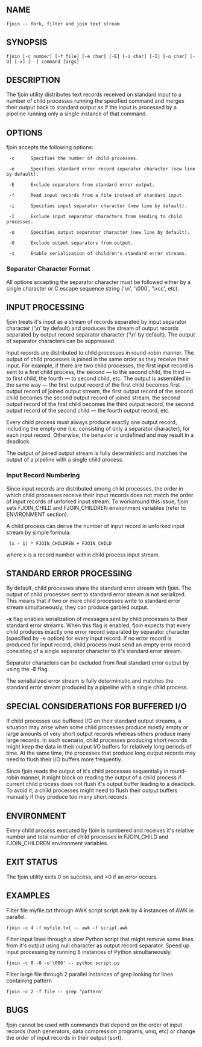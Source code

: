 ## NAME
    fjoin -- fork, filter and join text stream

## SYNOPSIS
    fjoin [-c number] [-f file] [-e char] [-E] [-i char] [-I] [-o char] [-O] [-x] [--] command [args]

## DESCRIPTION
The fjoin utility distributes text records received on standard input to a number of child processes running the       specified command and merges their output back to standard output as if the input is processed by a pipeline running only a single instance of that command.

## OPTIONS
fjoin accepts the following options:

     -c      Specifies the number of child processes.

     -e      Specifies standard error record separator character (new line by default).

     -E      Exclude separators from standard error output.

     -f      Read input records from a file instead of standard input.

     -i      Specifies input separator character (new line by default).

     -I      Exclude input separator characters from sending to child processes.

     -o      Specifies output separator character (new line by default).

     -O      Exclude output separators from output.

     -x      Enable serialization of children's standard error streams.

### Separator Character Format
All options accepting the separator character must be followed either by a single character or C escape sequence string ('\n', '\000', '\xcc', etc).

## INPUT PROCESSING
fjoin treats it's input as a stream of records separated by input separator character ('\n' by default) and produces the stream of output records separated by output record separator character ('\n' by default). The output of separator characters can be suppressed.

Input records are distributed to child processes in round-robin manner. The output of child processes is joined in the same order as they receive their input. For example, if there are two child processes, the first input record is sent to a first child process, the second — to the second child, the third — to first child, the fourth — to second child, etc. The output is assembled in the same way — the first output record of the first child becomes first output record of joined output stream, the first output record of the second child becomes the second output record of joined stream, the second output record of the first child becomes the third output record, the second output record of the second child — the fourth output record, etc.

Every child process must always produce exactly one output record, including the empty one (i.e. consisting of only a separator character), for each input record. Otherwise, the behavior is undefined and may result in a deadlock.

The output of joined output stream is fully deterministic and matches the output of a pipeline with a single child process.

### Input Record Numbering
Since input records are distributed among child processes, the order in which child processes receive their input records does not match the order of input records of unforked input stream. To workaround this issue, fjoin sets FJOIN_CHILD and FJOIN_CHILDREN environment variables (refer to ENVIRONMENT section).

A child process can derive the number of input record in unforked input stream by simple formula:

     (x - 1) * FJOIN_CHILDREN + FJOIN_CHILD

where x is a record number within child process input stream.

## STANDARD ERROR PROCESSING
By default, child processes share the standard error stream with fjoin. The output of child processes sent to standard error stream is not serialized. This means that if two or more child processes write to standard error stream simultaneously, they can produce garbled output.

**-x** flag enables serialization of messages sent by child processes to their standard error streams. When this flag is enabled, fjoin expects that every child produces exactly one error record separated by separator character (specified by -e option) for every input record. If no error record is produced for input record, child process must send an empty error record consisting of a single separator character to it's standard error stream.

Separator characters can be excluded from final standard error output by using the **-E** flag.

The serialialized error stream is fully deterministic and matches the standard error stream produced by a pipeline with a single child process.

## SPECIAL CONSIDERATIONS FOR BUFFERED I/O
If child processes use buffered I/O on their standard output streams, a situation may arise when some child processes produce mostly empty or large amounts of very short output records whereas others produce many large records. In such scenario, child processes producing short records might keep the data in their output I/O buffers for relatively long periods of time. At the same time, the processes that produce long output records may need to flush their I/O buffers more frequently.

Since fjoin reads the output of it's child processes sequentially in round-robin manner, it might block on reading the output of a child process if current child process does not flush it's output buffer leading to a deadlock. To avoid it, a child processes might need to flush their output buffers manually if they produce too many short records.

## ENVIRONMENT
Every child process executed by fjoin is numbered and receives it's relative number and total number of child processes in FJOIN_CHILD and FJOIN_CHILDREN environment variables.

## EXIT STATUS
The fjoin utility exits 0 on success, and >0 if an error occurs.

## EXAMPLES
Filter file myfile.txt through AWK script script.awk by 4 instances of AWK in parallel.

    fjoin -c 4 -f myfile.txt -- awk -f script.awk

Filter input lines through a slow Python script that might remove some lines from it's output using null character as output record separator. Speed up input processing by running 8 instances of Python simultaneously.

    fjoin -c 8 -O -o'\000' -- python script.py

Filter large file through 2 parallel instances of grep looking for lines containing pattern

    fjoin -c 2 -f file -- grep 'pattern'

## BUGS
fjoin cannot be used with commands that depend on the order of input records (hash generators, data compression programs, uniq, etc) or change the order of input records in their output (sort).
